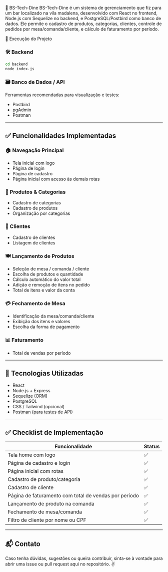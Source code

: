 🧾 BS-Tech-Dine
BS-Tech-Dine é um sistema de gerenciamento que fiz para um bar localizado na vila madalena, desenvolvido com React no frontend, Node.js com Sequelize no backend, e PostgreSQL/Postbird como banco de dados. Ele permite o cadastro de produtos, categorias, clientes, controle de pedidos por mesa/comanda/cliente, e cálculo de faturamento por período.

🚀 Execução do Projeto

### 🛠 Backend

```bash
cd backend
node index.js
```

### 🗃 Banco de Dados / API

Ferramentas recomendadas para visualização e testes:

- Postbird
- pgAdmin
- Postman

---

## ✅ Funcionalidades Implementadas

### 🏠 Navegação Principal
- Tela inicial com logo
- Página de login
- Página de cadastro
- Página inicial com acesso às demais rotas

### 🛒 Produtos & Categorias
- Cadastro de categorias
- Cadastro de produtos
- Organização por categorias

### 👥 Clientes
- Cadastro de clientes
- Listagem de clientes


### 🍽️ Lançamento de Produtos
- Seleção de mesa / comanda / cliente
- Escolha de produtos e quantidade
- Cálculo automático do valor total
- Adição e remoção de itens no pedido
- Total de itens e valor da conta

### 💳 Fechamento de Mesa
- Identificação da mesa/comanda/cliente
- Exibição dos itens e valores
- Escolha da forma de pagamento

### 📊 Faturamento
- Total de vendas por período

---

## 🧰 Tecnologias Utilizadas
- React
- Node.js + Express
- Sequelize (ORM)
- PostgreSQL
- CSS / Tailwind (opcional)
- Postman (para testes de API)

---

## ✅ Checklist de Implementação

| Funcionalidade                                       | Status |
|------------------------------------------------------|--------|
| Tela home com logo                                   | ✅     |
| Página de cadastro e login                           | ✅     |
| Página inicial com rotas                             | ✅     |
| Cadastro de produto/categoria                        | ✅     |
| Cadastro de cliente                                  | ✅     |
| Página de faturamento com total de vendas por período| ✅     |
| Lançamento de produto na comanda                     | ✅     |
| Fechamento de mesa/comanda                           | ✅     |
| Filtro de cliente por nome ou CPF                    | ✅     |

---

## 📬 Contato

Caso tenha dúvidas, sugestões ou queira contribuir, sinta-se à vontade para abrir uma issue ou pull request aqui no repositório. ✌️
